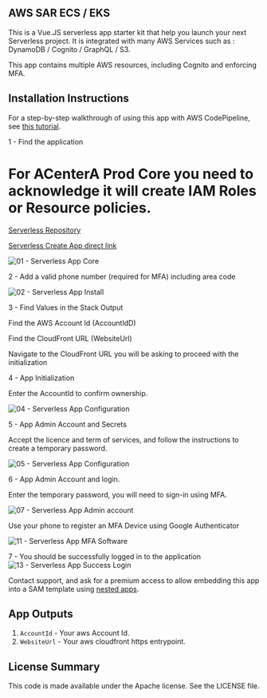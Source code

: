 ## AWS SAR ECS / EKS 

This is a Vue.JS serverless app starter kit that help you launch your next Serverless project. It is integrated with many AWS Services such as : DynamoDB / Cognito / GraphQL / S3. 

This app contains multiple AWS resources, including Cognito and enforcing MFA.

## Installation Instructions

For a step-by-step walkthrough of using this app with AWS CodePipeline, see [this tutorial](https://docs.aws.amazon.com/codepipeline/latest/userguide/tutorials-serverlessrepo-auto-publish.html).

1 - Find the application

  # For ACenterA Prod Core you need to acknowledge it will create IAM Roles or Resource policies.
  [Serverless Repository](https://console.aws.amazon.com/serverlessrepo/home?region=us-east-1#/available-applications)

  [Serverless Create App direct link](https://console.aws.amazon.com/lambda/home?region=us-east-1#/create/app?applicationId=arn:aws:serverlessrepo:us-east-1:356769441913:applications/acentera-prod-core)

  ![01 - Serverless App Core](https://github.com/ACenterA/acentera-aws-core/raw/master/docs/images/01_ACENTERA_CORE_PROD.png)

2 - Add a valid phone number (required for MFA) including area code

  ![02 - Serverless App Install](https://github.com/ACenterA/acentera-aws-core/raw/master/docs/images/02_ACENTERA_CORE_DEPLOY.png)

3 - Find Values in the Stack Output

  Find the AWS Account Id (AccountIdD)

  Find the CloudFront URL (WebsiteUrl)

  Navigate to the CloudFront URL you will be asking to proceed with the initialization

4 - App Initialization

  Enter the AccountId to confirm ownership.

  ![04 - Serverless App Configuration](https://github.com/ACenterA/acentera-aws-core/raw/master/docs/images/04_ACENTERA_BOOTSTRAP.png)

5 - App Admin Account and Secrets

  Accept the licence and term of services, and follow the instructions to create a temporary password.

  ![05 - Serverless App Configuration](https://github.com/ACenterA/acentera-aws-core/raw/master/docs/images/05_ACENTERA_BOOTSTRAP_CONFIRM.png)

6 - App Admin Account and login.

  Enter the temporary password, you will need to sign-in using MFA.

  ![07 - Serverless App Admin account](https://github.com/ACenterA/acentera-aws-core/raw/master/docs/images/07_ACENTERA_LOGIN.png)
 
  Use your phone to register an MFA Device using Google Authenticator

  ![11 - Serverless App MFA Software](https://github.com/ACenterA/acentera-aws-core/raw/master/docs/images/11_ACENTERA_REGISTER_RSOFTWARETOKEN.png)

7 - You should be successfully logged in to the application
  ![13 - Serverless App Success Login](https://github.com/ACenterA/acentera-aws-core/raw/master/docs/images/13_ACENTERA_LOGGED_IN.png)


Contact support, and ask for a premium access to allow embedding this app into a SAM template using [nested apps](https://github.com/awslabs/serverless-application-model/blob/master/versions/2016-10-31.md#awsserverlessapplication).

## App Outputs

1. `AccountId` - Your aws Account Id.
1. `WebsiteUrl` - Your aws cloudfront https entrypoint.

## License Summary

This code is made available under the Apache license. See the LICENSE file.
